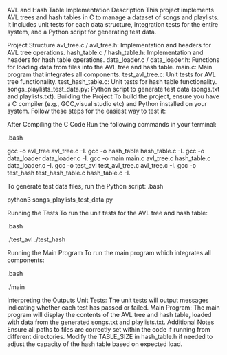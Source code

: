 AVL and Hash Table Implementation
Description
This project implements AVL trees and hash tables in C to manage a dataset of songs and playlists. It includes unit tests for each data structure, integration tests for the entire system, and a Python script for generating test data.

Project Structure
avl_tree.c / avl_tree.h: Implementation and headers for AVL tree operations.
hash_table.c / hash_table.h: Implementation and headers for hash table operations.
data_loader.c / data_loader.h: Functions for loading data from files into the AVL tree and hash table.
main.c: Main program that integrates all components.
test_avl_tree.c: Unit tests for AVL tree functionality.
test_hash_table.c: Unit tests for hash table functionality.
songs_playlists_test_data.py: Python script to generate test data (songs.txt and playlists.txt).
Building the Project
To build the project, ensure you have a C compiler (e.g., GCC,visual studio etc) and Python installed on your system. Follow these steps for the easiest way to test it:

After Compiling the C Code
Run the following commands in your terminal:

.bash

gcc -o avl_tree avl_tree.c -I.
gcc -o hash_table hash_table.c -I.
gcc -o data_loader data_loader.c -I.
gcc -o main main.c avl_tree.c hash_table.c data_loader.c -I.
gcc -o test_avl test_avl_tree.c avl_tree.c -I.
gcc -o test_hash test_hash_table.c hash_table.c -I.

To generate test data files, run the Python script:
.bash

python3 songs_playlists_test_data.py


Running the Tests
To run the unit tests for the AVL tree and hash table:

.bash

./test_avl
./test_hash


Running the Main Program
To run the main program which integrates all components:

.bash

./main


Interpreting the Outputs
Unit Tests: The unit tests will output messages indicating whether each test has passed or failed.
Main Program: The main program will display the contents of the AVL tree and hash table, loaded with data from the generated songs.txt and playlists.txt.
Additional Notes
Ensure all paths to files are correctly set within the code if running from different directories.
Modify the TABLE_SIZE in hash_table.h if needed to adjust the capacity of the hash table based on expected load.
